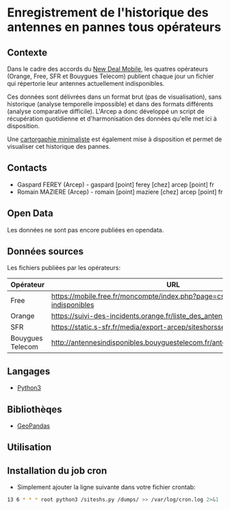 # Enregistrement de l'historique des antennes en pannes tous opérateurs

## Contexte

Dans le cadre des accords du
[New Deal Mobile](https://arcep.fr/cartes-et-donnees/tableau-de-bord-du-new-deal-mobile.html#NetworkStatus),
les quatres opérateurs (Orange, Free, SFR et Bouygues Telecom) publient chaque jour un fichier
qui répertorie leur antennes actuellement indisponibles.

Ces données sont délivrées dans un format brut (pas de visualisation), sans historique (analyse temporelle impossible)
et dans des formats différents (analyse comparative difficile).
L'Arcep a donc développé un script de récupération quotidienne et d'harmonisation des données
qu'elle met ici à disposition.

Une [cartorgaphie minimaliste](https://ARCEP-dev.github.io/siteshs/index.html) est également mise à disposition
et permet de visualiser cet historique des pannes.

## Contacts

- Gaspard FEREY (Arcep) - gaspard [point] ferey [chez] arcep [point] fr
- Romain MAZIERE (Arcep) - romain [point] maziere [chez] arcep [point] fr

## Open Data

Les données ne sont pas encore publiées en opendata.

## Données sources

Les fichiers publiées par les opérateurs:

| Opérateur        | URL |
|------------------|-----|
| Free             | https://mobile.free.fr/moncompte/index.php?page=csv-antennes-relais-indisponibles |
| Orange           | https://suivi-des-incidents.orange.fr/liste_des_antennes_en_panne.csv |
| SFR              | https://static.s-sfr.fr/media/export-arcep/siteshorsservices.csv |
| Bouygues Telecom | http://antennesindisponibles.bouyguestelecom.fr/antennesindisponibles.xls |

## Langages

- [Python3](https://www.python.org/)

## Bibliothèqes

- [GeoPandas](https://geopandas.org)



## Utilisation


## Installation du job cron

- Simplement ajouter la ligne suivante dans votre fichier crontab:
```bash
13 6 * * * root python3 /siteshs.py /dumps/ >> /var/log/cron.log 2>&1
```
